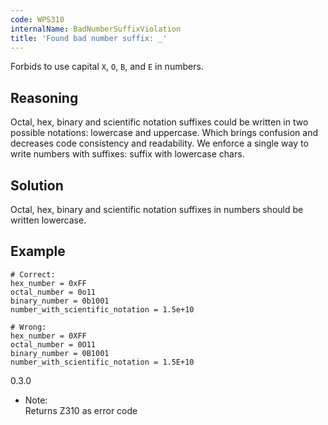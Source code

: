 ```yaml
---
code: WPS310
internalName: BadNumberSuffixViolation
title: 'Found bad number suffix: _'
---
```


Forbids to use capital `X`, `O`, `B`, and `E` in numbers.

## Reasoning
Octal, hex, binary and scientific notation suffixes could be written
in two possible notations: lowercase and uppercase. Which brings
confusion and decreases code consistency and readability. We enforce
a single way to write numbers with suffixes: suffix with lowercase
chars.

## Solution
Octal, hex, binary and scientific notation suffixes in numbers
should be written lowercase.

## Example

    # Correct:
    hex_number = 0xFF
    octal_number = 0o11
    binary_number = 0b1001
    number_with_scientific_notation = 1.5e+10
    
    # Wrong:
    hex_number = 0XFF
    octal_number = 0O11
    binary_number = 0B1001
    number_with_scientific_notation = 1.5E+10

<div class="versionadded">

0.3.0

</div>

  - Note:  
    Returns Z310 as error code